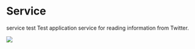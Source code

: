 Service
=======

service test
Test application service for reading information from Twitter.

<img src="http://o161.rp.ru:12/app/rest/builds/buildType:(id:AkvelonTimes_Build)/statusIcon"/>
